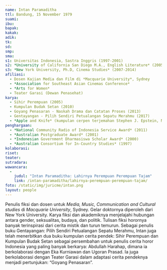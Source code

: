 ```yaml
---
name: Intan Paramaditha
ttl: Bandung, 15 November 1979
suami:
ibu:
bapak:
kakak:
adik:
tk:
sd:
smp:
sma:
s1: Universitas Indonesia, Sastra Inggris (1997-2001)
s2: *University of California San Diego M.A., English Literature* (2005-2007)
s3: *New York University, Ph.D, Cinema Studies* (2007-2014)
afiliasi:
  - Dosen Kajian Media dan Film di *Macquarie University*, Sydney
  - *Association for Southeast Asian Cinemas Conference*
  - *Arts for Women*
  - Teater Garasi (Dewan Penasehat)
karya:
  - Sihir Perempuan (2005)
  - Kumpulan Budak Setan (2010)
  - Goyang Penasaran - Naskah Drama dan Catatan Proses (2013)
  - Gentayangan - Pilih Sendiri Petualangan Sepatu Merahmu (2017)
  - *Apple and Knife* (kumpulan cerpen terjemahan Stephen J. Epstein, Maret 2018)
penghargaan:
  - *National Community Radio of Indonesia Service Award* (2011)
  - *Australian Postgraduate Award* (2001)
  - *Indonesian Government Dharmasiswa Scholar Award* (2000)
  - *Australian Consortium for In-Country Studies* (1997)
kolaborasi:
riset:
teater:
sutradara:
wawancara:
  -
    judul: "Intan Paramaditha: Lahirnya Perempuan Perempuan Tajam"
    link: /intan-paramaditha/lahirnya-perempuan-perempuan-tajam/
foto: /static/img/juricme/intan.png
layout: people
---
```


Penulis fiksi dan dosen untuk *Media, Music, Communication and Cultural studies* di *Macquarie University*, Sydney. Gelar doktornya diperoleh dari New York University. Karya fiksi dan akademiknya menjelajahi hubungan antara gender, seksualitas, budaya, dan politik. Tulisan fiksi horornya banyak terinspirasi dari cerita mistik dan turun temurun. Sebagai penulis buku Gentayangan: Pilih Sendiri Petualangan Sepatu Merahmu, Intan juga telah menerbitkan dua buku kumpulan cerita pendek: Sihir Perempuan dan Kumpulan Budak Setan sebagai persembahan untuk penulis cerita horor Indonesia yang paling banyak berkarya: Abdullah Harahap, dimana ia berkolaborasi dengan Eka Kurniawan dan Ugoran Prasad. Ia juga berkolaborasi dengan Teater Garasi dalam adaptasi cerita pendeknya menjadi pertunjukan: “Goyang Penasaran”.

